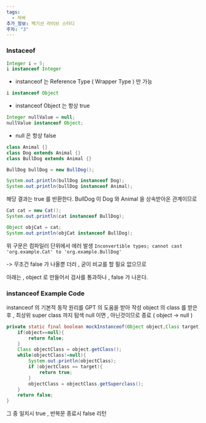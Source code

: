 ```yaml
---
tags:
  - 자바
추가_정보: 백기선 라이브 스터디
주차: "3"
---
```

### Instaceof

```java
Integer i = 5;
i instanceof Integer
```

- instanceof 는 Reference Type ( Wrapper Type ) 만 가능

```java
i instanceof Object
```
- instanceof Object 는 항상 true
```java
Integer nullValue = null;
nullValue instanceof Object;
```
- null 은 항상 false

```java
class Animal {}
class Dog extends Animal {}
class BullDog extends Animal {}

BullDog bullDog = new BullDog();

System.out.println(bullDog instanceof Dog);  
System.out.println(bullDog instanceof Animal);
```

해당 결과는 true 를 반환한다.
BullDog 이 Dog 와 Animal 을 상속받아온 관계이므로

```java
Cat cat = new Cat();  
System.out.println(cat instanceof BullDog);  

Object objCat = cat;  
System.out.println(objCat instanceof BullDog);
```

위 구문은 컴파일러 단위에서 에러 발생 `Inconvertible types; cannot cast 'org.example.Cat' to 'org.example.BullDog'`

-> 무조건 false 가 나올뿐 더러 , 굳이 비교를 할 필요 없으므로

아래는 , object 로 만들어서 검사를 통과하나 , false 가 나온다.

### instanceof Example Code

instanceof 의 기본적 동작 원리를 GPT 의 도움을 받아 작성
object 의 class 를 받은 후 , 최상위 super class 까지 탐색
null 이면 , 아닌것이므로 종료 ( object -> null )

```java
private static final boolean mockInstanceof(Object object,Class target){  
    if(object==null){  
        return false;  
    }  
    Class objectClass = object.getClass();  
    while(objectClass!=null){  
        System.out.println(objectClass);  
        if (objectClass == target){  
            return true;  
        }  
        objectClass = objectClass.getSuperclass();  
    }  
    return false;  
}
```

그 중 일치시 true , 반복문 종료시 false 리턴

